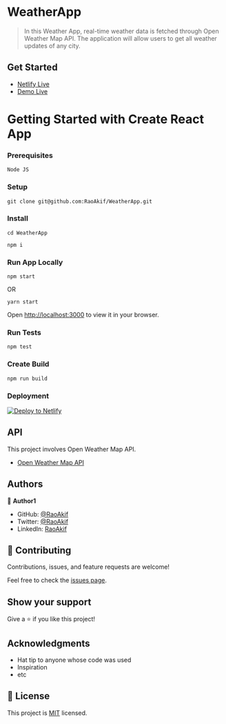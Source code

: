 # WeatherApp

> In this Weather App, real-time weather data is fetched through Open Weather Map API. The application will allow users to get all weather updates of any city.

## Get Started
 * [Netlify Live](https://weatherapp-raoakif.netlify.app/)
 * [Demo Live](https://www.loom.com/share/049def9edae24355889b07c33203ea70)

# Getting Started with Create React App
### Prerequisites
`Node JS`

### Setup
```
git clone git@github.com:RaoAkif/WeatherApp.git
```
### Install
```
cd WeatherApp
```
```
npm i
```

### Run App Locally
```
npm start
```
OR
```
yarn start
```
Open [http://localhost:3000](http://localhost:3000) to view it in your browser.

### Run Tests
```
npm test
```

### Create Build
```
npm run build
```

### Deployment
[![Deploy to Netlify](https://www.netlify.com/img/deploy/button.svg)](https://app.netlify.com/start/deploy?repository=https://github.com/RaoAkif/WeatherApp)


## API
This project involves Open Weather Map API.
- [Open Weather Map API](https://openweathermap.org/)


## Authors

👤 **Author1**

- GitHub: [@RaoAkif](https://github.com/RaoAkif)
- Twitter: [@RaoAkif](https://twitter.com/RaoAkif)
- LinkedIn: [RaoAkif](https://linkedin.com/in/RaoAkif)

## 🤝 Contributing

Contributions, issues, and feature requests are welcome!

Feel free to check the [issues page](../../issues/).

## Show your support

Give a ⭐️ if you like this project!

## Acknowledgments

- Hat tip to anyone whose code was used
- Inspiration
- etc

## 📝 License

This project is [MIT](./MIT.md) licensed.
